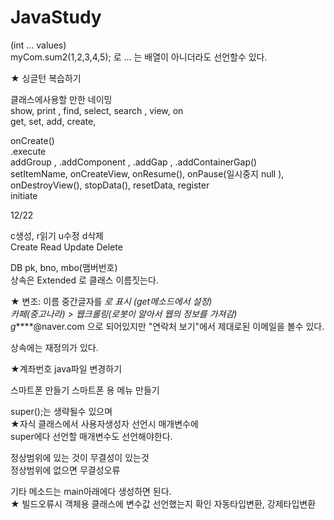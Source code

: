 # JavaStudy
(int ... values)<br/>
myCom.sum2(1,2,3,4,5); 로 ... 는 배열이 아니더라도 선언할수 있다.<br/>

★ 싱글턴 복습하기<br/>

클래스에사용할 만한 네이밍<br/>
show,  print , find, select, search , view, on<br/>
 get, set, add, create,<br/>


onCreate()<br/>
.execute<br/>
 addGroup , .addComponent , .addGap , .addContainerGap()<br/>
setItemName, onCreateView, onResume(), onPause(일시중지 null ),<br/>
onDestroyView(), stopData(), resetData, register<br/>
 initiate<br/>

12/22<br/>

c생성, r읽기 u수정 d삭제<br/>
Create  Read  Update  Delete<br/>

DB pk, bno, mbo(맴버번호)<br/>
상속은 Extended 로 클래스 이름짓는다.<br/>


★ 변조: 이름 중간글자를 *로 표시  (get메소드에서 설정)<br/>
카페(중고나라) > 웹크롤링(로봇이 알아서 웹의 정보를 가져감)<br/>
g*****@naver.com 으로 되어있지만 "연락처 보기"에서 제대로된 이메일을 볼수 있다.<br/>

상속에는 재정의가 있다.<br/>

★계좌번호 java파일 변경하기<br/>

스마트폰 만들기
스마트폰 용 메뉴 만들기

super();는 생략될수 있으며<br/>
★자식 클래스에서 사용자생성자 선언시 매개변수에 <br/>
super에다 선언할 매개변수도 선언해야한다.<br/>

정상범위에 있는 것이 무결성이 있는것<br/>
정상범위에 없으면 무결성오류<br/>

기타 메소드는 main아래에다 생성하면 된다.<br/>
★ 빌드오류시 객체용 클래스에 변수값 선언했는지 확인
자동타입변환, 강제타입변환
